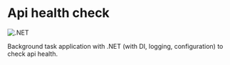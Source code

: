 # Api health check

![.NET](https://github.com/Arnab-Developer/api-health-check/workflows/.NET/badge.svg?branch=master)

Background task application with .NET (with DI, logging, configuration) to check api health.